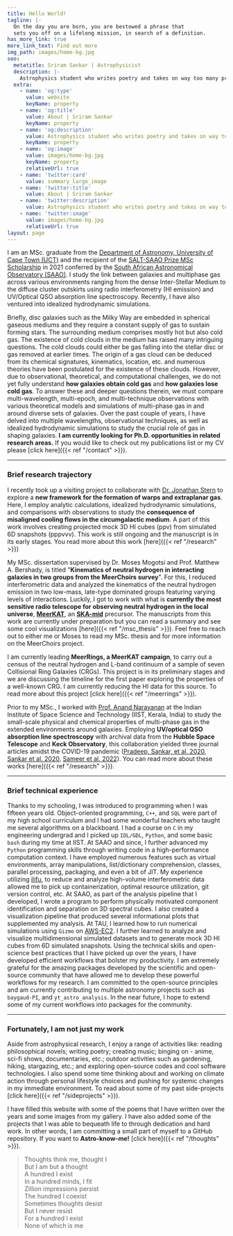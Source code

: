 ```yaml
---
title: Hello World!
tagline: |- 
  On the day you are born, you are bestowed a phrase that
  sets you off on a lifelong mission, in search of a definition. 
has_more_link: true
more_link_text: Find out more
img_path: images/home-bg.jpg
seo:
  metatitle: Sriram Sankar | Astrophysicist
  description: |-
    Astrophysics student who writes poetry and takes on way too many projects. 
  extra:
    - name: 'og:type'
      value: website
      keyName: property
    - name: 'og:title'
      value: About | Sriram Sankar
      keyName: property
    - name: 'og:description'
      value: Astrophysics student who writes poetry and takes on way too many projects. 
      keyName: property
    - name: 'og:image'
      value: images/home-bg.jpg
      keyName: property
      relativeUrl: true
    - name: 'twitter:card'
      value: summary_large_image
    - name: 'twitter:title'
      value: About | Sriram Sankar
    - name: 'twitter:description'
      value: Astrophysics student who writes poetry and takes on way too many projects. 
    - name: 'twitter:image'
      value: images/home-bg.jpg
      relativeUrl: true
layout: page
---
```


I am an MSc. graduate from the [Department of Astronomy, University of Cape Town (UCT)](https://science.uct.ac.za/department-astronomy) and the recipient of the [SALT-SAAO Prize MSc Scholarship](https://www.saao.ac.za/salt-saao-prize-scholarship/) in 2021 conferred by the [South African Astronomical Observatory (SAAO)](https://www.saao.ac.za/). I study the link between galaxies and multiphase gas across various environments ranging from the dense Inter-Stellar Medium to the diffuse cluster outskirts using radio interferometry (HI emission) and UV/Optical QSO absorption line spectroscopy. Recently, I have also ventured into idealized hydrodynamic simulations.

Briefly, disc galaxies such as the Milky Way are embedded in spherical gaseous mediums and they require a constant supply of gas to sustain forming stars. The surrounding medium comprises mostly hot but also cold gas. The existence of cold clouds in the medium has raised many intriguing questions. The cold clouds could either be gas falling into the stellar disc or gas removed at earlier times. The origin of a gas cloud can be deduced from its chemical signatures, kinematics, location, etc. and numerous theories have been postulated for the existence of these clouds. However, due to observational, theoretical, and computational challenges, we do not yet fully understand **how galaxies obtain cold gas** and **how galaxies lose cold gas**. To answer these and deeper questions therein, we must compare multi-wavelength, multi-epoch, and multi-technique observations with various theoretical models and simulations of multi-phase gas in and around diverse sets of galaxies. Over the past couple of years, I have delved into multiple wavelengths, observational techniques, as well as idealized hydrodynamic simulations to study the crucial role of gas in shaping galaxies. **I am currently looking for Ph.D. opportunities in related research areas.** If you would like to check out my publications list or my CV please [click here]({{< ref "/contact" >}}).

---

### Brief research trajectory

I recently took up a visiting project to collaborate with [Dr. Jonathan Stern](https://www.sternjon.sites.tau.ac.il/) to explore a **new framework for the formation of warps and extraplanar gas**. Here, I employ analytic calculations, idealized hydrodynamic simulations, and comparisons with observations to study the **consequence of misaligned cooling flows in the circumgalactic medium**. A part of this work involves creating projected mock 3D HI cubes (ppv) from simulated 6D snapshots (pppvvv). This work is still ongoing and the manuscript is in its early stages. You read more about this work [here]({{< ref "/research" >}})

My MSc. dissertation supervised by Dr. Moses Mogotsi and Prof. Matthew A. Bershady, is titled "**Kinematics of neutral hydrogen in interacting galaxies in two groups from the MeerChoirs survey**". For this, I reduced interferometric data and analyzed the kinematics of the neutral hydrogen emission in two low-mass, late-type dominated groups featuring varying levels of interactions. Luckily, I got to work with what is **currently the most sensitive radio telescope for observing neutral hydrogen in the local universe**, [**MeerKAT**](https://en.wikipedia.org/wiki/MeerKAT), an [**SKA-mid**](https://www.skao.int/en/explore/telescopes/ska-mid) precursor. The manuscripts from this work are currently under preparation but you can read a summary and see some cool visualizations [here]({{< ref "/msc_thesis" >}}). Feel free to reach out to either me or Moses to read my MSc. thesis and for more information on the MeerChoirs project.

I am currently leading **MeerRings, a MeerKAT campaign**, to carry out a census of the neutral hydrogen and L-band continuum of a sample of seven Collisional Ring Galaxies (CRGs). This project is in its preliminary stages and we are discussing the timeline for the first paper exploring the properties of a well-known CRG. I am currently reducing the HI data for this source. To read more about this project [click here]({{< ref "/meerrings" >}}).

Prior to my MSc., I worked with [Prof. Anand Narayanan](https://www.iist.ac.in/ess/anand) at the Indian Institute of Space Science and Technology (IIST, Kerala, India) to study the small-scale physical and chemical properties of multi-phase gas in the extended environments around galaxies. Employing **UV/optical QSO absorption line spectroscopy** with archival data from the **Hubble Space Telescope** and **Keck Observatory**, this collaboration yielded three journal articles amidst the COVID-19 pandemic ([Pradeep, Sankar, et al. 2020](https://ui.adsabs.harvard.edu/abs/2020MNRAS.493..250P/abstract), [Sankar et al. 2020](https://ui.adsabs.harvard.edu/abs/2020MNRAS.498.4864S/abstract), [Sameer et al. 2022](https://ui.adsabs.harvard.edu/abs/2022MNRAS.510.5796S/abstract)). You can read more about these works [here]({{< ref "/research" >}}).

---

### Brief technical experience

Thanks to my schooling, I was introduced to programming when I was fifteen years old. Object-oriented programming, `C++`, and `SQL` were part of my high school curriculum and I had some wonderful teachers who taught me several algorithms on a blackboard. I had a course on `C` in my engineering undergrad and I picked up `IDL/GDL`, `Python`, and some basic `bash` during my time at IIST. At SAAO and since, I further advanced my `Python` programming skills through writing code in a high-performance computation context. I have employed numerous features such as virtual environments, array manipulations, list/dictionary comprehension, classes, parallel processing, packaging, and even a bit of JIT. My experience utilizing [ilifu](https://www.ilifu.ac.za/), to reduce and analyze high-volume interferometric data allowed me to pick up containerization, optimal resource utilization, git version control, etc. At SAAO, as part of the analysis pipeline that I developed, I wrote a program to perform physically motivated component identification and separation on 3D spectral cubes. I also created a visualization pipeline that produced several informational plots that supplemented my analysis. At TAU, I learned how to run numerical simulations using `Gizmo` on [AWS-EC2](https://docs.aws.amazon.com/AWSEC2/latest/UserGuide/concepts.html). I further learned to analyze and visualize multidimensional simulated datasets and to generate mock 3D HI cubes from 6D simulated snapshots. Using the technical skills and open-science best practices that I have picked up over the years, I have developed efficient workflows that bolster my productivity. I am extremely grateful for the amazing packages developed by the scientific and open-source community that have allowed me to develop these powerful workflows for my research. I am committed to the open-source principles and am currently contributing to multiple astronomy projects such as `baygaud-PI`, and `yt_astro_analysis`. In the near future, I hope to extend some of my current workflows into packages for the community. 

---

### Fortunately, I am not just my work

Aside from astrophysical research, I enjoy a range of activities like: reading philosophical novels; writing poetry; creating music; binging on - anime, sci-fi shows, documentaries, etc.; outdoor activities such as gardening, hiking, stargazing, etc.; and exploring open-source codes and cool software technologies. I also spend some time thinking about and working on climate action through personal lifestyle choices and pushing for systemic changes in my immediate environment. To read about some of my past side-projects [click here]({{< ref "/sideprojects" >}}).

I have filled this website with some of the poems that I have written over the years and some images from my gallery. I have also added some of the projects that I was able to bequeath life to through dedication and hard work. In other words, I am committing a small part of myself to a GitHub repository. If you want to **Astro-know-me!** [click here]({{< ref "/thoughts" >}}).

> Thoughts think me, thought I   
But I am but a thought  
A hundred I exist  
In a hundred minds, I fit  
Zillion impressions persist  
The hundred I coexist  
Sometimes thoughts desist  
But I never resist  
For a hundred I exist  
None of which is me   

<!---
I started with a Stackbit v1 theme but heavily modified it for my purpose (stackbit v2 platform is looking great, I highly recommend it).
--->
